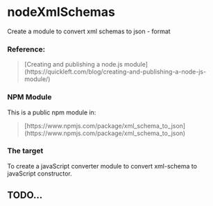 # nodeXmlSchemas
Create a module to convert xml schemas to json - format

### Reference:
<blockquote>
	[Creating and publishing a node.js module](https://quickleft.com/blog/creating-and-publishing-a-node-js-module/)
</blockquote>

### NPM Module
This is a public npm module in:
<blockquote>
	[https://www.npmjs.com/package/xml_schema_to_json](https://www.npmjs.com/package/xml_schema_to_json)
</blockquote>

### The target
To create a javaScript converter module to convert xml-schema to javaScript constructor.

## TODO...